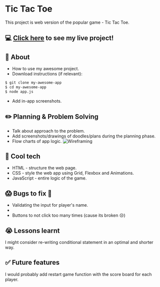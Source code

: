 # Tic Tac Toe
This project is web version of the popular game - Tic Tac Toe.

## :computer: [Click here](#) to see my live project!

## :page_facing_up: About
- How to use my awesome project.
- Download instructions (if relevant):
```zsh
$ git clone my-awesome-app
$ cd my-awesome-app
$ node app.js
```
- Add in-app screenshots.

## :pencil2: Planning & Problem Solving
- Talk about approach to the problem.
- Add screenshots/drawings of doodles/plans during the planning phase.
- Flow charts of app logic.
![Wireframing](https://images.unsplash.com/photo-1581291518633-83b4ebd1d83e?ixlib=rb-1.2.1&ixid=MnwxMjA3fDB8MHxwaG90by1wYWdlfHx8fGVufDB8fHx8&auto=format&fit=crop&w=1170&q=80)

## :rocket: Cool tech
- HTML - structure the web page.
- CSS - style the web app using Grid, Flexbox and Animations.
- JavaScript - entire logic of the game.


## :scream: Bugs to fix :poop:
- Validating the input for player's name.
- 
- Buttons to not click too many times (cause its broken :unamused:)

## :sob: Lessons learnt
I might consider re-writing conditional statement in an optimal and shorter way.

## :white_check_mark: Future features
I would probably add restart game function with the score board for each player.
